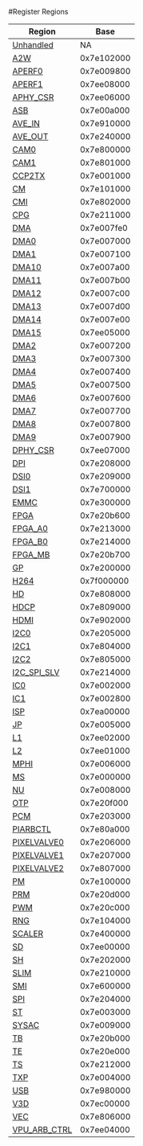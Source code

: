#Register Regions

| Region | Base |
| --- | --- |
| [Unhandled](Region_Unhandled.md) | NA |
| [A2W](Region_A2W.md) | 0x7e102000 |
| [APERF0](Region_APERF0.md) | 0x7e009800 |
| [APERF1](Region_APERF1.md) | 0x7ee08000 |
| [APHY_CSR](Region_APHY_CSR.md) | 0x7ee06000 |
| [ASB](Region_ASB.md) | 0x7e00a000 |
| [AVE_IN](Region_AVE_IN.md) | 0x7e910000 |
| [AVE_OUT](Region_AVE_OUT.md) | 0x7e240000 |
| [CAM0](Region_CAM0.md) | 0x7e800000 |
| [CAM1](Region_CAM1.md) | 0x7e801000 |
| [CCP2TX](Region_CCP2TX.md) | 0x7e001000 |
| [CM](Region_CM.md) | 0x7e101000 |
| [CMI](Region_CMI.md) | 0x7e802000 |
| [CPG](Region_CPG.md) | 0x7e211000 |
| [DMA](Region_DMA.md) | 0x7e007fe0 |
| [DMA0](Region_DMA0.md) | 0x7e007000 |
| [DMA1](Region_DMA1.md) | 0x7e007100 |
| [DMA10](Region_DMA10.md) | 0x7e007a00 |
| [DMA11](Region_DMA11.md) | 0x7e007b00 |
| [DMA12](Region_DMA12.md) | 0x7e007c00 |
| [DMA13](Region_DMA13.md) | 0x7e007d00 |
| [DMA14](Region_DMA14.md) | 0x7e007e00 |
| [DMA15](Region_DMA15.md) | 0x7ee05000 |
| [DMA2](Region_DMA2.md) | 0x7e007200 |
| [DMA3](Region_DMA3.md) | 0x7e007300 |
| [DMA4](Region_DMA4.md) | 0x7e007400 |
| [DMA5](Region_DMA5.md) | 0x7e007500 |
| [DMA6](Region_DMA6.md) | 0x7e007600 |
| [DMA7](Region_DMA7.md) | 0x7e007700 |
| [DMA8](Region_DMA8.md) | 0x7e007800 |
| [DMA9](Region_DMA9.md) | 0x7e007900 |
| [DPHY_CSR](Region_DPHY_CSR.md) | 0x7ee07000 |
| [DPI](Region_DPI.md) | 0x7e208000 |
| [DSI0](Region_DSI0.md) | 0x7e209000 |
| [DSI1](Region_DSI1.md) | 0x7e700000 |
| [EMMC](Region_EMMC.md) | 0x7e300000 |
| [FPGA](Region_FPGA.md) | 0x7e20b600 |
| [FPGA_A0](Region_FPGA_A0.md) | 0x7e213000 |
| [FPGA_B0](Region_FPGA_B0.md) | 0x7e214000 |
| [FPGA_MB](Region_FPGA_MB.md) | 0x7e20b700 |
| [GP](Region_GP.md) | 0x7e200000 |
| [H264](Region_H264.md) | 0x7f000000 |
| [HD](Region_HD.md) | 0x7e808000 |
| [HDCP](Region_HDCP.md) | 0x7e809000 |
| [HDMI](Region_HDMI.md) | 0x7e902000 |
| [I2C0](Region_I2C0.md) | 0x7e205000 |
| [I2C1](Region_I2C1.md) | 0x7e804000 |
| [I2C2](Region_I2C2.md) | 0x7e805000 |
| [I2C_SPI_SLV](Region_I2C_SPI_SLV.md) | 0x7e214000 |
| [IC0](Region_IC0.md) | 0x7e002000 |
| [IC1](Region_IC1.md) | 0x7e002800 |
| [ISP](Region_ISP.md) | 0x7ea00000 |
| [JP](Region_JP.md) | 0x7e005000 |
| [L1](Region_L1.md) | 0x7ee02000 |
| [L2](Region_L2.md) | 0x7ee01000 |
| [MPHI](Region_MPHI.md) | 0x7e006000 |
| [MS](Region_MS.md) | 0x7e000000 |
| [NU](Region_NU.md) | 0x7e008000 |
| [OTP](Region_OTP.md) | 0x7e20f000 |
| [PCM](Region_PCM.md) | 0x7e203000 |
| [PIARBCTL](Region_PIARBCTL.md) | 0x7e80a000 |
| [PIXELVALVE0](Region_PIXELVALVE0.md) | 0x7e206000 |
| [PIXELVALVE1](Region_PIXELVALVE1.md) | 0x7e207000 |
| [PIXELVALVE2](Region_PIXELVALVE2.md) | 0x7e807000 |
| [PM](Region_PM.md) | 0x7e100000 |
| [PRM](Region_PRM.md) | 0x7e20d000 |
| [PWM](Region_PWM.md) | 0x7e20c000 |
| [RNG](Region_RNG.md) | 0x7e104000 |
| [SCALER](Region_SCALER.md) | 0x7e400000 |
| [SD](Region_SD.md) | 0x7ee00000 |
| [SH](Region_SH.md) | 0x7e202000 |
| [SLIM](Region_SLIM.md) | 0x7e210000 |
| [SMI](Region_SMI.md) | 0x7e600000 |
| [SPI](Region_SPI.md) | 0x7e204000 |
| [ST](Region_ST.md) | 0x7e003000 |
| [SYSAC](Region_SYSAC.md) | 0x7e009000 |
| [TB](Region_TB.md) | 0x7e20b000 |
| [TE](Region_TE.md) | 0x7e20e000 |
| [TS](Region_TS.md) | 0x7e212000 |
| [TXP](Region_TXP.md) | 0x7e004000 |
| [USB](Region_USB.md) | 0x7e980000 |
| [V3D](Region_V3D.md) | 0x7ec00000 |
| [VEC](Region_VEC.md) | 0x7e806000 |
| [VPU_ARB_CTRL](Region_VPU_ARB_CTRL.md) | 0x7ee04000 |
